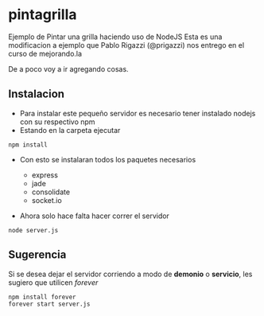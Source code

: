 pintagrilla
===========

Ejemplo de Pintar una grilla haciendo uso de NodeJS
Esta es una modificacion a ejemplo que Pablo Rigazzi (@prigazzi) nos entrego en el curso de mejorando.la

De a poco voy a ir agregando cosas.

Instalacion
-----------
* Para instalar este pequeño servidor es necesario tener instalado nodejs con su respectivo npm
* Estando en la carpeta ejecutar

```
npm install
```
* Con esto se instalaran todos los paquetes necesarios
  * express
  * jade
  * consolidate
  * socket.io

* Ahora solo hace falta hacer correr el servidor
```
node server.js
```


Sugerencia
----------
Si se desea dejar el servidor corriendo a modo de **demonio** o **servicio**, les sugiero que utilicen *forever*
```
npm install forever
forever start server.js
```
